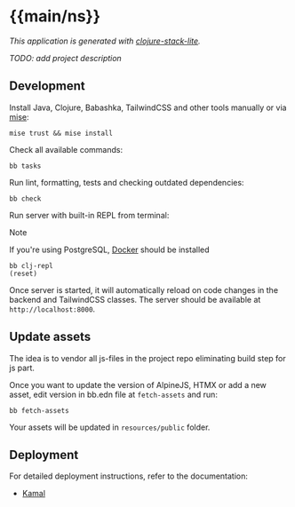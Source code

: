 # {{main/ns}}

_This application is generated with [clojure-stack-lite](https://github.com/abogoyavlensky/clojure-stack-lite)._

_TODO: add project description_


## Development

Install Java, Clojure, Babashka, TailwindCSS and other tools manually or via [mise](https://mise.jdx.dev/):

```shell
mise trust && mise install
```

Check all available commands:

```shell
bb tasks
```

Run lint, formatting, tests and checking outdated dependencies:

```shell
bb check
```

Run server with built-in REPL from terminal:

> [!NOTE]
> If you're using PostgreSQL, [Docker](https://docs.docker.com/engine/install/) should be installed

 ```shell
bb clj-repl 
(reset)
````

Once server is started, it will automatically reload on code changes in the backend and TailwindCSS classes.
The server should be available at `http://localhost:8000`.

## Update assets

The idea is to vendor all js-files in the project repo eliminating build step for js part.

Once you want to update the version of AlpineJS, HTMX or add a new asset, edit version in bb.edn file at `fetch-assets` and run:

```shell
bb fetch-assets
```

Your assets will be updated in `resources/public` folder.

## Deployment

For detailed deployment instructions, refer to the documentation:

- [Kamal](https://stack.bogoyavlensky.com/docs/lite/kamal)
